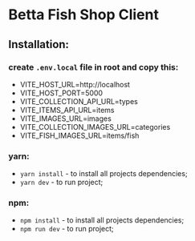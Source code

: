# Betta Fish Shop Client

## Installation:

### create <code>.env.local</code> file in root and copy this:

-   VITE_HOST_URL=http://localhost
-   VITE_HOST_PORT=5000
-   VITE_COLLECTION_API_URL=types
-   VITE_ITEMS_API_URL=items
-   VITE_IMAGES_URL=images
-   VITE_COLLECTION_IMAGES_URL=categories
-   VITE_FISH_IMAGES_URL=items/fish

### yarn:

-   <code>yarn install</code> - to install all projects dependencies;
-   <code>yarn dev</code> - to run project;

### npm:

-   <code>npm install</code> - to install all projects dependencies;
-   <code>npm run dev</code> - to run project;
